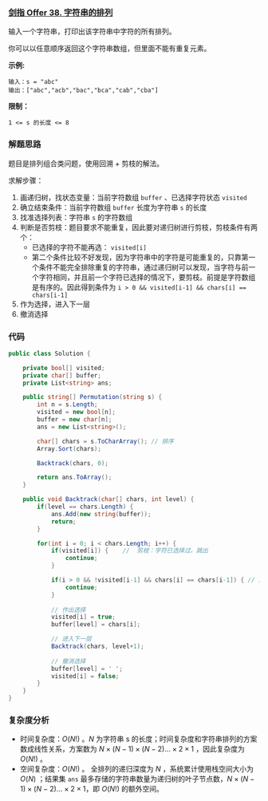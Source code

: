 ### [剑指 Offer 38. 字符串的排列](https://leetcode-cn.com/problems/zi-fu-chuan-de-pai-lie-lcof)

输入一个字符串，打印出该字符串中字符的所有排列。

你可以以任意顺序返回这个字符串数组，但里面不能有重复元素。

**示例:**

```
输入：s = "abc"
输出：["abc","acb","bac","bca","cab","cba"]
```

**限制：**

```
1 <= s 的长度 <= 8
```

### 解题思路

题目是排列组合类问题，使用回溯 + 剪枝的解法。

求解步骤：

1. 画递归树，找状态变量：当前字符数组 `buffer` 、已选择字符状态 `visited`
2. 确立结束条件：当前字符数组 `buffer` 长度为字符串 `s` 的长度
3. 找准选择列表：字符串 `s` 的字符数组
4. 判断是否剪枝：题目要求不能重复，因此要对递归树进行剪枝，剪枝条件有两个：
    - 已选择的字符不能再选： `visited[i]`
    - 第二个条件比较不好发现，因为字符串中的字符是可能重复的，只靠第一个条件不能完全排除重复的字符串，通过递归树可以发现，当字符与前一个字符相同，并且前一个字符已选择的情况下，要剪枝。前提是字符数组是有序的。因此得到条件为 `i > 0 && visited[i-1] && chars[i] == chars[i-1]`
5. 作为选择，进入下一层
6. 撤消选择

### 代码

```csharp
public class Solution {

    private bool[] visited;
    private char[] buffer;
    private List<string> ans;

    public string[] Permutation(string s) {
        int n = s.Length;
        visited = new bool[n];
        buffer = new char[n];
        ans = new List<string>();

        char[] chars = s.ToCharArray(); // 排序
        Array.Sort(chars);

        Backtrack(chars, 0);

        return ans.ToArray();
    }

    public void Backtrack(char[] chars, int level) {
        if(level == chars.Length) {
            ans.Add(new string(buffer));
            return;
        }

        for(int i = 0; i < chars.Length; i++) {
            if(visited[i]) {    //  剪枝：字符已选择过，跳出
                continue;
            }

            if(i > 0 && !visited[i-1] && chars[i] == chars[i-1]) { // 剪枝：
                continue;
            }
            
            // 作出选择
            visited[i] = true;
            buffer[level] = chars[i];

            // 进入下一层
            Backtrack(chars, level+1);
            
            // 撤消选择
            buffer[level] = ' ';
            visited[i] = false;
        }
    }
}
```

### 复杂度分析

- 时间复杂度：$O(N!)$ 。$N$ 为字符串 s 的长度；时间复杂度和字符串排列的方案数成线性关系，方案数为 $N×(N−1)×(N−2)…×2×1$ ，因此复杂度为 $O(N!)$ 。
- 空间复杂度：$O(N!)$ 。 全排列的递归深度为 $N$ ，系统累计使用栈空间大小为 $O(N)$ ；结果集 `ans` 最多存储的字符串数量为递归树的叶子节点数，$N×(N−1)×(N−2)…×2×1$，即 $O(N!)$ 的额外空间。